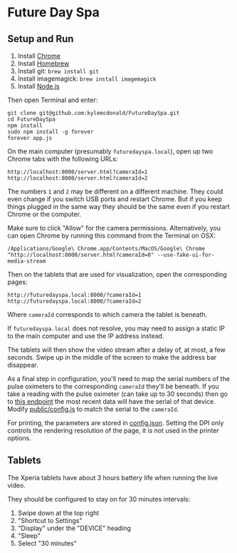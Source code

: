 # Future Day Spa

## Setup and Run

1. Install [Chrome](https://www.google.com/chrome/browser/desktop/index.html)
2. Install [Homebrew](http://brew.sh/)
3. Install git: `brew install git`
4. Install imagemagick: `brew install imagemagick`
5. Install [Node.js](http://nodejs.org/)

Then open Terminal and enter:

```
git clone git@github.com:kylemcdonald/FutureDaySpa.git
cd FutureDaySpa
npm install
sudo npm install -g forever
forever app.js
```

On the main computer (presumably `futuredayspa.local`), open up two Chrome tabs with the following URLs:

```
http://localhost:8000/server.html?cameraId=1
http://localhost:8000/server.html?cameraId=2
```

The numbers `1` and `2` may be different on a different machine. They could even change if you switch USB ports and restart Chrome. But if you keep things plugged in the same way they should be the same even if you restart Chrome or the computer.

Make sure to click "Allow" for the camera permissions. Alternatively, you can open Chrome by running this command from the Terminal on OSX:

```
/Applications/Google\ Chrome.app/Contents/MacOS/Google\ Chrome "http://localhost:8000/server.html?cameraId=0" --use-fake-ui-for-media-stream
```

Then on the tablets that are used for visualization, open the corresponding pages:

```
http://futuredayspa.local:8000/?cameraId=1
http://futuredayspa.local:8000/?cameraId=2
```

Where `cameraId` corresponds to which camera the tablet is beneath.

If `futuredayspa.local` does not resolve, you may need to assign a static IP to the main computer and use the IP address instead.

The tablets will then show the video stream after a delay of, at most, a few seconds. Swipe up in the middle of the screen to make the address bar disappear.

As a final step in configuration, you'll need to map the serial numbers of the pulse oximeters to the corresponding `cameraId` they'll be beneath. If you take a reading with the pulse oximeter (can take up to 30 seconds) then go to [this endpoint](http://qualcomm-lucymcrae.herokuapp.com/get/data) the most recent data will have the serial of that device. Modify [public/config.js](https://github.com/kylemcdonald/FutureDaySpa/blob/master/public/config.js#L3-L4) to match the serial to the `cameraId`.

For printing, the parameters are stored in [config.json](https://github.com/kylemcdonald/FutureDaySpa/blob/master/config.json). Setting the DPI only controls the rendering resolution of the page, it is not used in the printer options.

## Tablets

The Xperia tablets have about 3 hours battery life when running the live video.

They should be configured to stay on for 30 minutes intervals:

1. Swipe down at the top right
2. "Shortcut to Settings"
3. "Display" under the "DEVICE" heading
4. "Sleep"
5. Select "30 minutes"
